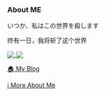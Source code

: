 ### About ME

いつか、私はこの世界を殺します

终有一日，我将斩了这个世界

<a href="https://github.com/anuraghazra/github-readme-stats">
  <img align="center" src="https://github-readme-stats.vercel.app/api?username=cmd2001&count_private=true&show_icons=true&hide=issues" />
</a>
<a href="https://github.com/anuraghazra/convoychat">
  <img align="center" src="https://github-readme-stats.vercel.app/api/top-langs/?username=cmd2001&layout=compact&hide=javascript,html,makefile,css&langs_count=10" />
</a>

[🏠 My Blog](https://amagi.yukisaki.io/)

[ℹ️ More About Me](https://amagi.yukisaki.io/about/)
